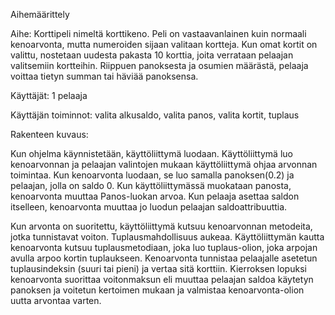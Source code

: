 ﻿Aihemäärittely

Aihe: Korttipeli nimeltä korttikeno. Peli on vastaavanlainen kuin normaali kenoarvonta, mutta numeroiden sijaan valitaan kortteja. Kun omat kortit on valittu, nostetaan uudesta pakasta 10 korttia, joita verrataan pelaajan valitsemiin kortteihin. Riippuen panoksesta ja osumien määrästä, pelaaja voittaa tietyn summan tai häviää panoksensa.

Käyttäjät: 1 pelaaja

Käyttäjän toiminnot: valita alkusaldo, valita panos, valita kortit, tuplaus

Rakenteen kuvaus:

Kun ohjelma käynnistetään, käyttöliittymä luodaan. Käyttöliittymä luo kenoarvonnan ja pelaajan valintojen mukaan käyttöliittymä ohjaa arvonnan toimintaa. Kun kenoarvonta luodaan, se luo samalla panoksen(0.2) ja pelaajan, jolla on saldo 0. Kun käyttöliittymässä muokataan panosta, kenoarvonta muuttaa Panos-luokan arvoa. Kun pelaaja asettaa saldon itselleen, kenoarvonta muuttaa jo luodun pelaajan saldoattribuuttia.

Kun arvonta on suoritettu, käyttöliittymä kutsuu kenoarvonnan metodeita, jotka tunnistavat voiton. Tuplausmahdollisuus aukeaa. Käyttöliittymän kautta kenoarvonta kutsuu tuplausmetodiaan, joka luo tuplaus-olion, joka arpojan avulla arpoo kortin tuplaukseen. Kenoarvonta tunnistaa pelaajalle asetetun tuplausindeksin (suuri tai pieni) ja vertaa sitä korttiin. Kierroksen lopuksi kenoarvonta suorittaa voitonmaksun eli muuttaa pelaajan saldoa käytetyn panoksen ja voitetun kertoimen mukaan ja valmistaa kenoarvonta-olion uutta arvontaa varten.


